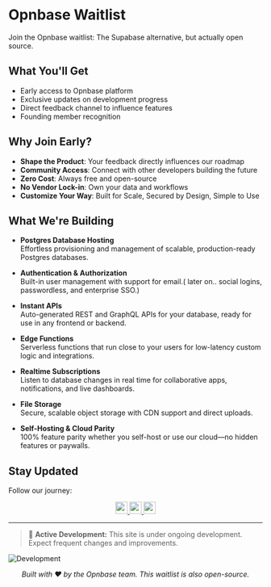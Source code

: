 # Opnbase Waitlist

Join the Opnbase waitlist: The Supabase alternative, but actually open source.

## What You'll Get

- Early access to Opnbase platform
- Exclusive updates on development progress
- Direct feedback channel to influence features
- Founding member recognition

## Why Join Early?

- **Shape the Product**: Your feedback directly influences our roadmap
- **Community Access**: Connect with other developers building the future
- **Zero Cost**: Always free and open-source
- **No Vendor Lock-in**: Own your data and workflows
- **Customize Your Way**: Built for Scale, Secured by Design, Simple to Use

## What We're Building

- **Postgres Database Hosting**  
  Effortless provisioning and management of scalable, production-ready Postgres databases.

- **Authentication & Authorization**  
  Built-in user management with support for email.( later on.. social logins, passwordless, and enterprise SSO.)

- **Instant APIs**  
  Auto-generated REST and GraphQL APIs for your database, ready for use in any frontend or backend.

- **Edge Functions**  
  Serverless functions that run close to your users for low-latency custom logic and integrations.

- **Realtime Subscriptions**  
  Listen to database changes in real time for collaborative apps, notifications, and live dashboards.

- **File Storage**  
  Secure, scalable object storage with CDN support and direct uploads.

- **Self-Hosting & Cloud Parity**  
  100% feature parity whether you self-host or use our cloud—no hidden features or paywalls.

## Stay Updated

Follow our journey:

<p align="center" >
  <a href="https://github.com/opnbase" target="_blank">
    <img src="https://img.shields.io/badge/GitHub-%237b8271?logo=github&logoColor=white" style="height:24px" />
  </a>
  <a href="https://x.com/opnbase" target="_blank">
    <img src="https://img.shields.io/badge/Twitter-%237b8271?logo=x&logoColor=white" style="height:24px" />
  </a>
  <a href="https://discord.gg/2HkPH7WJ2p" target="_blank"> 
    <img src="https://img.shields.io/badge/Discord-%237b8271?logo=discord&logoColor=white" style="height:24px" />
  </a>
</p>

---

> 🚧 **Active Development:** This site is under ongoing development. Expect frequent changes and improvements.

![Development](https://img.shields.io/badge/development-active-orange?style=for-the-badge)

<p align="center">
  <em>Built with ❤️ by the Opnbase team. This waitlist is also open-source.</em>
</p>
